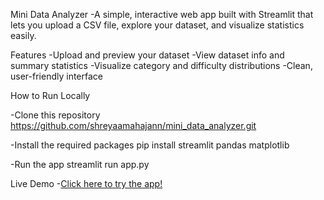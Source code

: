Mini Data Analyzer
-A simple, interactive web app built with Streamlit that lets you upload a CSV file, explore your dataset, and visualize statistics easily.

Features
-Upload and preview your dataset
-View dataset info and summary statistics
-Visualize category and difficulty distributions
-Clean, user-friendly interface

How to Run Locally

-Clone this repository
https://github.com/shreyaamahajann/mini_data_analyzer.git

-Install the required packages
pip install streamlit pandas matplotlib

-Run the app
streamlit run app.py

Live Demo
-[Click here to try the app!](https://minidataanalyzer-pz4mjxsgydnx6kggtcrg3gb.streamlit.app)
